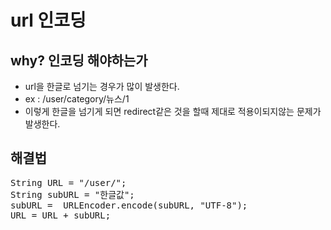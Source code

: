 # url 인코딩

## why? 인코딩 해야하는가
* url을 한글로 넘기는 경우가 많이 발생한다.
* ex : /user/category/뉴스/1
* 이렇게 한글을 넘기게 되면 redirect같은 것을 할때 제대로 적용이되지않는 문제가 발생한다.

## 해결법
<pre>
String URL = "/user/";
String subURL = "한글값";
subURL =  URLEncoder.encode(subURL, "UTF-8");
URL = URL + subURL;
</pre>
